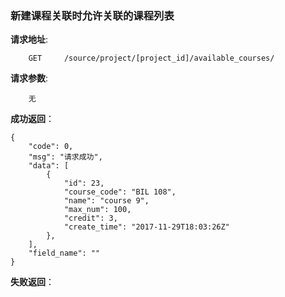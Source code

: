 ###  新建课程关联时允许关联的课程列表

**请求地址**:
```
    GET     /source/project/[project_id]/available_courses/
```

**请求参数**:
```
    无
```

**成功返回**：
```
{
    "code": 0,
    "msg": "请求成功",
    "data": [
        {
            "id": 23,
            "course_code": "BIL 108",
            "name": "course 9",
            "max_num": 100,
            "credit": 3,
            "create_time": "2017-11-29T18:03:26Z"
        },
    ],
    "field_name": ""
}
```

**失败返回**：
```

```